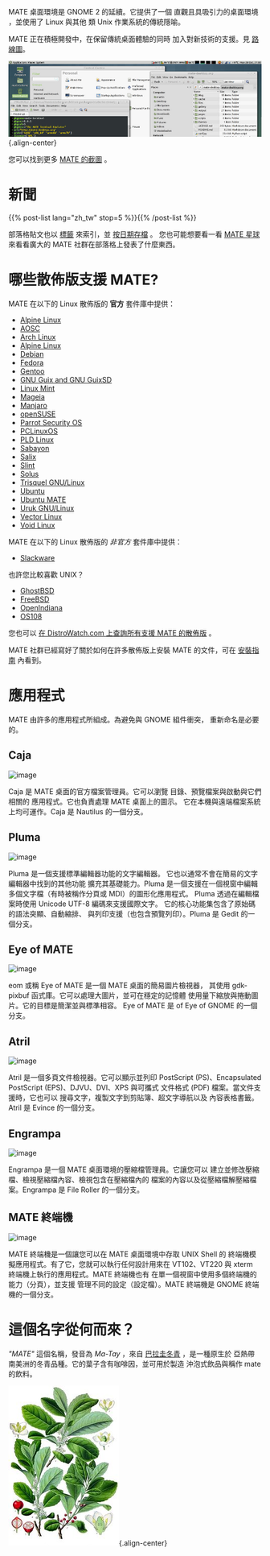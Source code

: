 <!--
.. title: MATE 桌面環境
.. slug: index
.. date: 2013-10-31 12:29:57
.. tags: About,Applications,Screenshots
.. link: 
.. description:
-->

MATE 桌面環境是 GNOME 2 的延續。它提供了一個 直觀且具吸引力的桌面環境
，並使用了 Linux 與其他 類 Unix 作業系統的傳統隱喻。

MATE 正在積極開發中，在保留傳統桌面體驗的同時 加入對新技術的支援。見
[路線圖](https://wiki.mate-desktop.org/#!pages/roadmap.md)。

![image](/screens/screenshot.jpg){.align-center}

您可以找到更多 [MATE 的截圖](gallery/1.22/) 。

新聞
====

{{% post-list lang="zh_tw" stop=5 %}}{{% /post-list %}}

部落格貼文也以 [標籤](tags/) 來索引，並 [按日期存檔](archive/) 。
您也可能想要看一看 [MATE 星球](https://planet.mate-desktop.org)
來看看廣大的 MATE 社群在部落格上發表了什麼東西。

哪些散佈版支援 MATE?
====================

MATE 在以下的 Linux 散佈版的 **官方** 套件庫中提供：

-   [Alpine Linux](https://www.alpinelinux.org/)
-   [AOSC](https://aosc.io/)
-   [Arch Linux](https://www.archlinux.org)
-   [Alpine Linux](https://www.alpinelinux.org/)
-   [Debian](https://www.debian.org)
-   [Fedora](https://www.fedoraproject.org)
-   [Gentoo](https://www.gentoo.org)
-   [GNU Guix and GNU GuixSD](https://gnu.org/s/guix)
-   [Linux Mint](https://linuxmint.com)
-   [Mageia](https://www.mageia.org/en/)
-   [Manjaro](https://manjaro.org/)
-   [openSUSE](https://www.opensuse.org)
-   [Parrot Security OS](https://www.parrotsec.org/)
-   [PCLinuxOS](https://www.pclinuxos.com/get-pclinuxos/mate/)
-   [PLD Linux](https://www.pld-linux.org/)
-   [Sabayon](https://www.sabayon.org)
-   [Salix](https://www.salixos.org)
-   [Slint](https://slint.fr)
-   [Solus](https://getsol.us/)
-   [Trisquel GNU/Linux](https://trisquel.info/)
-   [Ubuntu](https://www.ubuntu.com)
-   [Ubuntu MATE](https://www.ubuntu-mate.org)
-   [Uruk GNU/Linux](https://urukproject.org/dist/)
-   [Vector Linux](http://vectorlinux.com)
-   [Void Linux](http://www.voidlinux.org/)

MATE 在以下的 Linux 散佈版的 *非官方* 套件庫中提供：

-   [Slackware](https://www.slackware.com)

也許您比較喜歡 UNIX？

-   [GhostBSD](https://ghostbsd.org)
-   [FreeBSD](https://freebsd.org)
-   [OpenIndiana](https://www.openindiana.org)
-   [OS108](https://OS108.org/)

您也可以 [在 DistroWatch.com 上查詢所有支援 MATE
的散佈版](https://distrowatch.org/search.php?desktop=MATE#distrosearch)
。

MATE 社群已經寫好了關於如何在許多散佈版上安裝 MATE 的文件，可在
[安裝指南](https://wiki.mate-desktop.org/#!pages/download.md) 內看到。

應用程式
========

MATE 由許多的應用程式所組成。為避免與 GNOME 組件衝突，
重新命名是必要的。

Caja
----

![image](/assets/img/mate/caja.png)

Caja 是 MATE 桌面的官方檔案管理員。它可以瀏覽
目錄、預覽檔案與啟動與它們相關的 應用程式。它也負責處理 MATE
桌面上的圖示。 它在本機與遠端檔案系統上均可運作。Caja 是 Nautilus
的一個分支。

Pluma
-----

![image](/assets/img/mate/pluma.png)

Pluma 是一個支援標準編輯器功能的文字編輯器。
它也以通常不會在簡易的文字編輯器中找到的其他功能 擴充其基礎能力。Pluma
是一個支援在一個視窗中編輯 多個文字檔（有時被稱作分頁或
MDI）的圖形化應用程式。 Pluma 透過在編輯檔案時使用 Unicode UTF-8
編碼來支援國際文字。 它的核心功能集包含了原始碼的語法突顯、自動縮排、
與列印支援（也包含預覽列印）。Pluma 是 Gedit 的一個分支。

Eye of MATE
-----------

![image](/assets/img/mate/eom.png)

eom 或稱 Eye of MATE 是一個 MATE 桌面的簡易圖片檢視器， 其使用
gdk-pixbuf 函式庫。它可以處理大圖片，並可在穩定的記憶體
使用量下縮放與捲動圖片。它的目標是簡潔並與標準相容。 Eye of MATE 是 of
Eye of GNOME 的一個分支。

Atril
-----

![image](/assets/img/mate/atril.png)

Atril 是一個多頁文件檢視器。它可以顯示並列印 PostScript
(PS)、Encapsulated PostScript (EPS)、DJVU、DVI、XPS 與可攜式 文件格式
(PDF) 檔案。當文件支援時，它也可以
搜尋文字，複製文字到剪貼簿、超文字導航以及 內容表格書籤。Atril 是 Evince
的一個分支。

Engrampa
--------

![image](/assets/img/mate/engrampa.png)

Engrampa 是一個 MATE 桌面環境的壓縮檔管理員。它讓您可以
建立並修改壓縮檔、檢視壓縮檔內容、檢視包含在壓縮檔內的
檔案的內容以及從壓縮檔解壓縮檔案。Engrampa 是 File Roller 的一個分支。

MATE 終端機
-----------

![image](/assets/img/mate/terminal.png)

MATE 終端機是一個讓您可以在 MATE 桌面環境中存取 UNIX Shell 的
終端機模擬應用程式。有了它，您就可以執行任何設計用來在 VT102、VT220 與
xterm 終端機上執行的應用程式。MATE 終端機也有
在單一個視窗中使用多個終端機的能力（分頁），並支援
管理不同的設定（設定檔）。MATE 終端機是 GNOME 終端機的一個分支。

這個名字從何而來？
==================

*\"MATE\"* 這個名稱，發音為 *Ma-Tay* ，來自
[巴拉圭冬青](https://zh.wikipedia.org/wiki/%E5%B7%B4%E6%8B%89%E5%9C%AD%E5%86%AC%E9%9D%92)
，是一種原生於 亞熱帶南美洲的冬青品種。它的葉子含有咖啡因，並可用於製造
沖泡式飲品與稱作 mate 的飲料。

![image](/assets/img/mate/yerba.jpg){.align-center}
